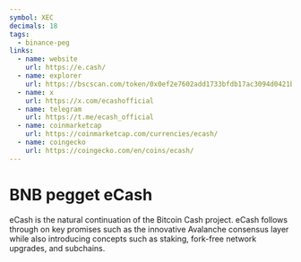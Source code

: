 ```yaml
---
symbol: XEC
decimals: 18
tags:
  - binance-peg
links:
  - name: website
    url: https://e.cash/
  - name: explorer
    url: https://bscscan.com/token/0x0ef2e7602add1733bfdb17ac3094d0421b502ca3
  - name: x
    url: https://x.com/ecashofficial
  - name: telegram
    url: https://t.me/ecash_official
  - name: coinmarketcap
    url: https://coinmarketcap.com/currencies/ecash/
  - name: coingecko
    url: https://coingecko.com/en/coins/ecash/
---
```


# BNB pegget eCash

eCash is the natural continuation of the Bitcoin Cash project. eCash follows through on key promises such as the innovative Avalanche consensus layer while also introducing concepts such as staking, fork-free network upgrades, and subchains.

